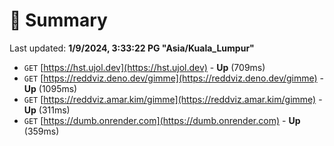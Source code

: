 # 📖 Summary
Last updated: **1/9/2024, 3:33:22 PG "Asia/Kuala_Lumpur"**

- `GET` [https://hst.ujol.dev](https://hst.ujol.dev) - **Up** (709ms)
- `GET` [https://reddviz.deno.dev/gimme](https://reddviz.deno.dev/gimme) - **Up** (1095ms)
- `GET` [https://reddviz.amar.kim/gimme](https://reddviz.amar.kim/gimme) - **Up** (311ms)
- `GET` [https://dumb.onrender.com](https://dumb.onrender.com) - **Up** (359ms)
